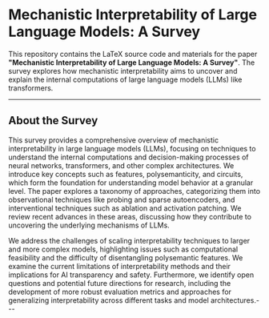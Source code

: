 # Mechanistic Interpretability of Large Language Models: A Survey

This repository contains the LaTeX source code and materials for the paper **"Mechanistic Interpretability of Large Language Models: A Survey"**. The survey explores how mechanistic interpretability aims to uncover and explain the internal computations of large language models (LLMs) like transformers.

---

## About the Survey

  This survey provides a comprehensive overview of mechanistic interpretability in large language models (LLMs), focusing on techniques to understand the internal computations and decision-making processes of neural networks, transformers, and other complex architectures. We introduce key concepts such as features, polysemanticity, and circuits, which form the foundation for understanding model behavior at a granular level. The paper explores a taxonomy of approaches, categorizing them into observational techniques like probing and sparse autoencoders, and interventional techniques such as ablation and activation patching. We review recent advances in these areas, discussing how they contribute to uncovering the underlying mechanisms of LLMs.

  We address the challenges of scaling interpretability techniques to larger and more complex models, highlighting issues such as computational feasibility and the difficulty of disentangling polysemantic features. We examine the current limitations of interpretability methods and their implications for AI transparency and safety. Furthermore, we identify open questions and potential future directions for research, including the development of more robust evaluation metrics and approaches for generalizing interpretability across different tasks and model architectures.---

